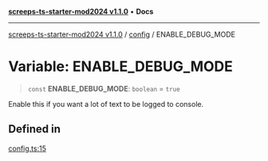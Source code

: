 [**screeps-ts-starter-mod2024 v1.1.0**](../../README.md) • **Docs**

***

[screeps-ts-starter-mod2024 v1.1.0](../../modules.md) / [config](../README.md) / ENABLE\_DEBUG\_MODE

# Variable: ENABLE\_DEBUG\_MODE

> `const` **ENABLE\_DEBUG\_MODE**: `boolean` = `true`

Enable this if you want a lot of text to be logged to console.

## Defined in

[config.ts:15](https://github.com/Kaimodo/screeps-ts-starter-mod2024/blob/a5b73b336d65167dfd0cbe18548fc5cecc5905cf/src/config.ts#L15)
